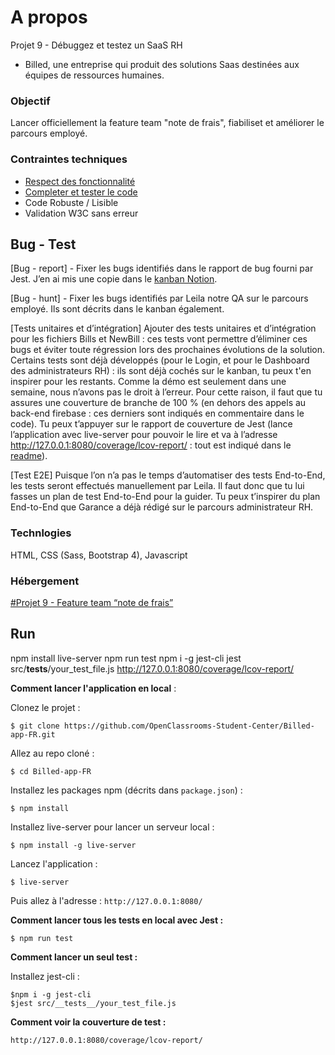 # A propos
Projet 9 - Débuggez et testez un SaaS RH
- Billed, une entreprise qui produit des solutions Saas destinées aux équipes de ressources humaines.

### Objectif
Lancer officiellement la feature team "note de frais", fiabiliset et améliorer le parcours employé.

### Contraintes techniques
- [Respect des fonctionnalité](https://s3-eu-west-1.amazonaws.com/course.oc-static.com/projects/Front-End+V2/P7+Tests/Billed+-+Description+des+fonctionnalite%CC%81s.pdf)
- [Completer et tester le code](https://github.com/OpenClassrooms-Student-Center/Billed-app-FR)
- Code Robuste / Lisible
- Validation W3C sans erreur

## Bug - Test
[Bug - report] - Fixer les bugs identifiés dans le rapport de bug fourni par Jest. J’en ai mis une copie dans le [kanban Notion](https://www.notion.so/openclassrooms/a7a612fc166747e78d95aa38106a55ec?v=2a8d3553379c4366b6f66490ab8f0b90). 

[Bug - hunt] - Fixer les bugs identifiés par Leila notre QA sur le parcours employé. Ils sont décrits dans le kanban également.

[Tests unitaires et d’intégration]
Ajouter des tests unitaires et d’intégration pour les fichiers Bills et NewBill : ces tests vont permettre d’éliminer ces bugs et éviter toute régression lors des prochaines évolutions de la solution. Certains tests sont déjà développés (pour le Login, et pour le Dashboard des administrateurs RH) : ils sont déjà cochés sur le kanban, tu peux t'en inspirer pour les restants. Comme la démo est seulement dans une semaine, nous n’avons pas le droit à l’erreur. Pour cette raison, il faut que tu assures une couverture de branche de 100 % (en dehors des appels au back-end firebase : ces derniers sont indiqués en commentaire dans le code). Tu peux t’appuyer sur le rapport de couverture de Jest (lance l’application avec live-server pour pouvoir le lire et va à l’adresse  http://127.0.0.1:8080/coverage/lcov-report/  : tout est indiqué dans le [readme](https://github.com/OpenClassrooms-Student-Center/P6-front-end-testing)).

[Test E2E]
Puisque l’on n’a pas le temps d’automatiser des tests End-to-End, les tests seront effectués manuellement par Leila. Il faut donc que tu lui fasses un plan de test End-to-End pour la guider. Tu peux t’inspirer du plan End-to-End que Garance a déjà rédigé sur le parcours administrateur RH.

### Technlogies
HTML, CSS (Sass, Bootstrap 4), Javascript

### Hébergement
[#Projet 9 - Feature team “note de frais”](https://google.fr)

## Run
npm install
live-server
npm run test
npm i -g jest-cli
jest src/__tests__/your_test_file.js
http://127.0.0.1:8080/coverage/lcov-report/


**Comment lancer l'application en local** :

Clonez le projet :
```
$ git clone https://github.com/OpenClassrooms-Student-Center/Billed-app-FR.git
```

Allez au repo cloné :
```
$ cd Billed-app-FR
```

Installez les packages npm (décrits dans `package.json`) :
```
$ npm install
```

Installez live-server pour lancer un serveur local :
```
$ npm install -g live-server
```

Lancez l'application :
```
$ live-server
```

Puis allez à l'adresse : `http://127.0.0.1:8080/`


**Comment lancer tous les tests en local avec Jest :**

```
$ npm run test
```

**Comment lancer un seul test :**

Installez jest-cli :

```
$npm i -g jest-cli
$jest src/__tests__/your_test_file.js
```

**Comment voir la couverture de test :**

`http://127.0.0.1:8080/coverage/lcov-report/`


